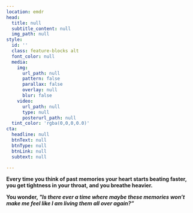 ```yaml
---
location: emdr
head:
  title: null
  subtitle_content: null
  img_path: null
style:
  id: ''
  class: feature-blocks alt
  font_color: null
  media:
    img:
      url_path: null
      pattern: false
      parallax: false
      overlay: null
      blur: false
    video:
      url_path: null
      type: null
      posterurl_path: null
  tint_color: 'rgba(0,0,0,0.0)'
cta:
  headline: null
  btnText: null
  btnType: null
  btnLink: null
  subtext: null

---
```


<div class="d-flex align-items-center justify-content-around row">
<div class="col-sm-10 col-md-8 col-lg-6">
<p><strong>Every time you think of past memories your heart starts beating faster, you get tightness in your throat, and you breathe heavier.</strong></p>
<p><strong>You wonder, <em>"Is there ever a time where maybe these memories won&rsquo;t make me feel like I am living them all over again?&rdquo;</em></strong></p>
</div>
</div>

